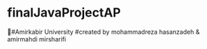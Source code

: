 # finalJavaProjectAP
#َAmirkabir University
#created by mohammadreza hasanzadeh & amirmahdi mirsharifi
